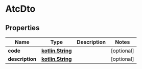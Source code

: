 # AtcDto

## Properties
Name | Type | Description | Notes
------------ | ------------- | ------------- | -------------
**code** | [**kotlin.String**](.md) |  |  [optional]
**description** | [**kotlin.String**](.md) |  |  [optional]
